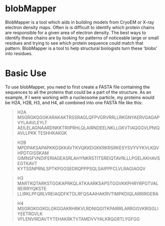 # blobMapper
BlobMapper is a tool which aids in building models from CryoEM or X-ray electron density maps. Often is is difficult to identify which protein chains are responsible for a given area of electron density. The best ways to identify these chains are by looking for patterns of noticeable large or small residues and trying to see which protein sequence could match that pattern. BlobMapper is a tool to help structural biologists turn these 'blobs' into residues.

# Basic Use
To use blobMapper, you need to first create a FASTA file containing the sequences to all the proteins that could be a part of the structure. As an example, if I were working with a nucleosome particle, my proteins would be H2A, H2B, H3, and H4, all combined into one FASTA file like this:

  >H2A
  MSGRGKQGGKARAKAKTRSSRAGLQFPVGRVRRLLRKGNYAERVGAGAPVYLAAVLEYLT
  AEILELAGNAARDNKKTRIIPRHLQLAIRNDEELNKLLGKVTIAQGGVLPNIQAVLLPKK
  TESHHKAKGK

  >H2B
  MPDPAKSAPAPKKGSKKAVTKVQKKDGKKRKRSRKESYSVYVYKVLKQVHPDTGISSKAM
  GIMNSFVNDIFERIAGEASRLAHYNKRSTITSREIQTAVRLLLPGELAKHAVSEGTKAVT
  KYTSSNPRNLSPTKPGGSEDRQPPPSQLSAIPPFCLVLRAGIAGQV

  >H3
  MARTKQTARKSTGGKAPRKQLATKAARKSAPSTGGVKKPHRYRPGTVALREIRRYQKSTE
  LLIRKLPFQRLVREIAQDFKTDLRFQSAAIHAKRVTIMPKDIQLARRIRGERA

  >H4
  MSGRGKGGKGLGKGGAKRHRKVLRDNIQGITKPAIRRLARRGGVKRISGLIYEETRGVLK
  VFLENVIRDAVTYTEHAKRKTVTAMDVVYALKRQGRTLYGFGG
